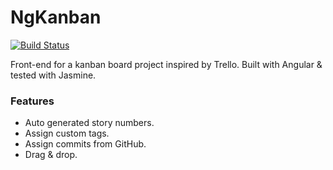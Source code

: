 # NgKanban

[![Build Status](https://travis-ci.com/danielcornock/ng-kanban.svg?branch=master)](https://travis-ci.com/danielcornock/ng-kanban)

Front-end for a kanban board project inspired by Trello.
Built with Angular & tested with Jasmine.

### Features

- Auto generated story numbers.
- Assign custom tags.
- Assign commits from GitHub.
- Drag & drop.
